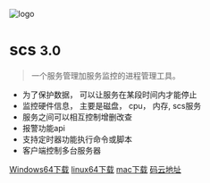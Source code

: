 <!-- _coverpage.md -->

![logo](_media/icon.svg)

# scs <small>3.0</small>

> 一个服务管理加服务监控的进程管理工具。

-  为了保护数据， 可以让服务在某段时间内才能停止
-  监控硬件信息， 主要是磁盘， cpu， 内存,  scs服务  
-  服务之间可以相互控制增删改查  
-  报警功能api  
-  支持定时器功能执行命令或脚本
-  客户端控制多台服务器

[Windows64下载](https://github.com/hyahm/scs)
[linux64下载](https://github.com/hyahm/scs)
[mac下载](https://github.com/hyahm/scs)
[码云地址](https://gitee.com/cander/scs)